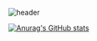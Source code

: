 ![header](https://capsule-render.vercel.app/api?type=waving&color=gradient&height=300&section=header&text=Good%20to%20see%20you%20%F0%9F%A4%97)

[![Anurag's GitHub stats](https://github-readme-stats.vercel.app/api?username=Kimmon-Hong)](https://github.com/anuraghazra/github-readme-stats)
